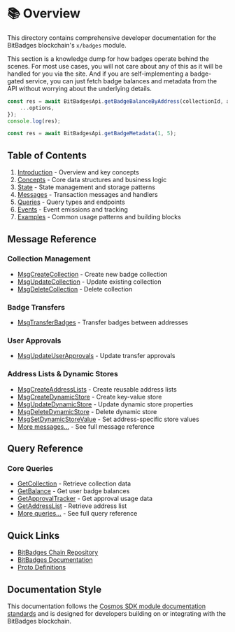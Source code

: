 # 📚 Overview

This directory contains comprehensive developer documentation for the BitBadges blockchain's `x/badges` module.

This section is a knowledge dump for how badges operate behind the scenes. For most use cases, you will not care about any of this as it will be handled for you via the site. And if you are self-implementing a badge-gated service, you can just fetch badge balances and metadata from the API without worrying about the underlying details.

```typescript
const res = await BitBadgesApi.getBadgeBalanceByAddress(collectionId, address, {
    ...options,
});
console.log(res);

const res = await BitBadgesApi.getBadgeMetadata(1, 5);
```

## Table of Contents

1. [Introduction](./introduction.md) - Overview and key concepts
2. [Concepts](./02-concepts.md) - Core data structures and business logic
3. [State](./state.md) - State management and storage patterns
4. [Messages](./messages/) - Transaction messages and handlers
5. [Queries](./queries/) - Query types and endpoints
6. [Events](./events.md) - Event emissions and tracking
7. [Examples](./examples/) - Common usage patterns and building blocks

## Message Reference

### Collection Management

-   [MsgCreateCollection](./messages/msg-create-collection.md) - Create new badge collection
-   [MsgUpdateCollection](./messages/msg-update-collection.md) - Update existing collection
-   [MsgDeleteCollection](./messages/msg-delete-collection.md) - Delete collection

### Badge Transfers

-   [MsgTransferBadges](./messages/msg-transfer-badges.md) - Transfer badges between addresses

### User Approvals

-   [MsgUpdateUserApprovals](./messages/msg-update-user-approvals.md) - Update transfer approvals

### Address Lists & Dynamic Stores

-   [MsgCreateAddressLists](./messages/msg-create-address-lists.md) - Create reusable address lists
-   [MsgCreateDynamicStore](./messages/msg-create-dynamic-store.md) - Create key-value store
-   [MsgUpdateDynamicStore](./messages/msg-update-dynamic-store.md) - Update dynamic store properties
-   [MsgDeleteDynamicStore](./messages/msg-delete-dynamic-store.md) - Delete dynamic store
-   [MsgSetDynamicStoreValue](./messages/msg-set-dynamic-store-value.md) - Set address-specific store values
-   [More messages...](./messages/) - See full message reference

## Query Reference

### Core Queries

-   [GetCollection](./queries/get-collection.md) - Retrieve collection data
-   [GetBalance](./queries/get-balance.md) - Get user badge balances
-   [GetApprovalTracker](./queries/get-approval-tracker.md) - Get approval usage data
-   [GetAddressList](./queries/get-address-list.md) - Retrieve address list
-   [More queries...](./queries/) - See full query reference

## Quick Links

-   [BitBadges Chain Repository](https://github.com/bitbadges/bitbadgeschain)
-   [BitBadges Documentation](https://docs.bitbadges.io)
-   [Proto Definitions](https://github.com/bitbadges/bitbadgeschain/tree/master/proto/badges)

## Documentation Style

This documentation follows the [Cosmos SDK module documentation standards](https://docs.cosmos.network/main/building-modules/README) and is designed for developers building on or integrating with the BitBadges blockchain.
